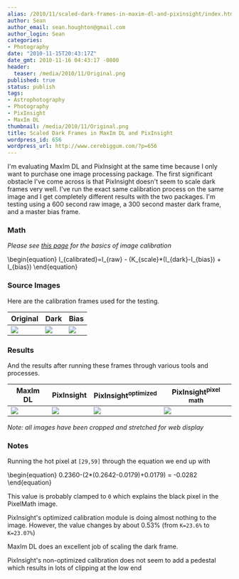 ```yaml
---
alias: /2010/11/scaled-dark-frames-in-maxim-dl-and-pixinsight/index.html
author: Sean
author_email: sean.houghton@gmail.com
author_login: Sean
categories:
- Photography
date: "2010-11-15T20:43:17Z"
date_gmt: 2010-11-16 04:43:17 -0800
header:
  teaser: /media/2010/11/Original.png
published: true
status: publish
tags:
- Astrophotography
- Photography
- PixInsight
- MaxIm DL
thumbnail: /media/2010/11/Original.png
title: Scaled Dark Frames in MaxIm DL and PixInsight
wordpress_id: 656
wordpress_url: http://www.cerebiggum.com/?p=656
---
```

I'm evaluating MaxIm DL and PixInsight at the same time because I only want to purchase one image processing package.  The first significant obstacle I've come across is that PixInsight doesn't seem to scale dark frames very well.  I've run the exact same calibration process on the same image and I get completely different results with the two packages.  I'm testing using a 600 second raw image, a 300 second master dark frame, and a master bias frame.

### Math

*Please see [this page](http://www.astrophoto.net/calibration.htm) for the basics of image calibration*

<div>
\begin{equation}
   I_{calibrated}=I_{raw} - (K_{scale}*(I_{dark}-I_{bias}) + I_{bias})
\end{equation}
</div>

### Source Images

Here are the calibration frames used for the testing.

| Original | Dark| Bias |
| --- | --- | --- |
| ![]({{site.url_root}}/media/2010/11/Original.png) | ![]({{site.url_root}}/media/2010/11/ST8300-Dark-300s-Bin1-15C.png) | ![]({{site.url_root}}/media/2010/11/ST8300-Bias-Bin1-15C.png) |


### Results

And the results after running these frames through various tools and processes.

| MaxIm DL | PixInsight| PixInsight<sup>optimized</sup> | PixInsight<sup>pixel math<sup> |
| --- | --- | --- | --- |
| ![]({{site.url_root}}/media/2010/11/MaximCalibrated.png) | ![]({{site.url_root}}/media/2010/11/PixInsightCalibratedNoOpt.png) | ![]({{site.url_root}}/media/2010/11/PixInsightCalibrated.png) | ![]({{site.url_root}}/media/2010/11/PixelMath.png) |

*Note: all images have been cropped and stretched for web display*


### Notes

Running the hot pixel at `[29,59]` through the equation we end up with

<div>
\begin{equation}
    0.2360-(2*(0.2642-0.0179)+0.0179) = -0.0282
\end{equation}
</div>

This value is probably clamped to `0` which explains the black pixel in the PixelMath image.

PixInsight's optimized calibration module is doing almost nothing to the image.  However, the value changes by about 0.53% (from `K=23.6%` to `K=23.07%`)

MaxIm DL does an excellent job of scaling the dark frame.

PixInsight's non-optimized calibration does not seem to add a pedestal which results in lots of clipping at the low end
